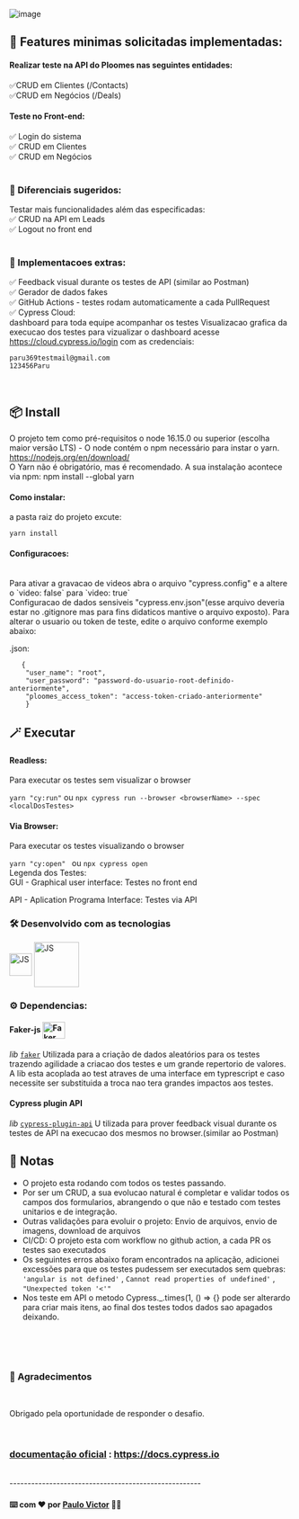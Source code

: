 

![image](https://user-images.githubusercontent.com/99094718/212405642-43dfe4e7-3cab-422c-9e7c-a77ff7d17a96.png)



## 📌 Features minimas solicitadas implementadas:

#### Realizar teste na API do Ploomes nas seguintes entidades:
✅CRUD em Clientes (/Contacts)<br>
✅CRUD em Negócios (/Deals)<br>

#### Teste no Front-end: 
✅ Login do sistema<br>
✅ CRUD em Clientes<br>
✅ CRUD em Negócios<br>
<br>

### 📌 Diferenciais sugeridos:
Testar mais funcionalidades além das especificadas:<br>
✅ CRUD na API em Leads<br>
✅ Logout no front end<br>
<br>

### 📌 Implementacoes extras: 
✅ Feedback visual durante os testes de API (similar ao Postman)<br>
✅ Gerador de dados fakes<br>
✅ GitHub Actions - testes rodam automaticamente a cada PullRequest<br>
✅ Cypress Cloud: <br> dashboard para toda equipe acompanhar os testes
 Visualizacao grafica da execucao dos testes
para vizualizar o dashboard acesse https://cloud.cypress.io/login com as credenciais:
```
paru369testmail@gmail.com
123456Paru
```
<br>

##  📦 Install

O projeto tem como pré-requisitos o node 16.15.0 ou superior (escolha maior versão LTS) - O node contém o npm necessário para instar o yarn. https://nodejs.org/en/download/
<br>O Yarn não é obrigatório, mas é recomendado. A sua instalação acontece via npm: npm install --global yarn
<br>

####  Como instalar:
a pasta raiz do projeto excute:

```yarn install```


#### Configuracoes:
<br>
Para ativar a gravacao de videos abra o arquivo  "cypress.config"  e a altere o `video: false` para `video: true`
<br>
Configuracao de dados sensiveis "cypress.env.json"(esse arquivo deveria estar no .gitignore mas para fins didaticos mantive o arquivo exposto). Para alterar o usuario ou token de teste, edite o arquivo conforme exemplo abaixo:

.json:
```
   {
    "user_name": "root",
    "user_password": "password-do-usuario-root-definido-anteriormente",
    "ploomes_access_token": "access-token-criado-anteriormente"
    }
```
##  🪄 Executar

#### Readless:<br>
Para executar os testes sem visualizar o browser
    <br>
    
   ```yarn "cy:run"``` ou ```npx cypress run --browser <browserName> --spec <localDosTestes> ```
   <br>

#### Via Browser:<br>
Para executar os testes visualizando o browser
<br>

``` yarn "cy:open"  ``` ou  ```npx cypress open ```
<br>
Legenda dos Testes:<br>
GUI - Graphical user interface: Testes no front end

API - Aplication Programa Interface: Testes via API
<br>

###  🛠️ Desenvolvido com as tecnologias
<img align="center" alt="JS" height="40" width="40" src="https://cdn.worldvectorlogo.com/logos/javascript-1.svg">    <img align="center" alt="JS" height="80" width="80" src="https://www.cypress.io/images/layouts/shared/navbar-brand.svg">

### ⚙️ Dependencias:

#### Faker-js  <img align="center" alt="Faker" height="30" width="40" src="https://raw.githubusercontent.com/faker-js/faker/HEAD/docs/public/logo.svg">
_lib_ [`faker`](https://www.npmjs.com/package/@faker-js/faker) Utilizada para a criação de dados aleatórios para os testes trazendo agilidade a criacao dos testes e um grande repertorio de valores.
 A lib esta acoplada ao test atraves de uma interface em typrescript e caso necessite ser substituida a troca nao tera grandes impactos aos testes.

#### Cypress plugin API 
 
_lib_ [`cypress-plugin-api`](https://www.npmjs.com/package/cypress-plugin-api) U
tilizada para prover feedback visual durante os testes de API na execucao dos mesmos no browser.(similar ao Postman)

##  📝 Notas

- O projeto esta rodando com todos os testes passando. 
- Por ser um CRUD, a sua evolucao natural é completar e validar todos os campos dos formularios, abrangendo o que não e testado com testes unitarios e de integração.
- Outras validações para evoluir o projeto: Envio de arquivos, envio de imagens, download de arquivos
- CI/CD: O projeto esta com workflow no github action, a cada PR os testes sao executados
- Os seguintes erros abaixo foram encontrados na aplicação, adicionei excessões para que os testes pudessem ser executados sem quebras:
 ```'angular is not defined'``` , ```Cannot read properties of undefined'``` , ``` "Unexpected token '<'" ``` 
 - Nos teste em API o metodo Cypress._.times(1, () => {} pode ser alterardo para criar mais itens, ao final dos testes todos dados sao apagados deixando.

<br><br><br>

###  🎁 Agradecimentos
<br>

Obrigado pela oportunidade de responder o desafio.

<br>

### [documentação oficial](https://docs.cypress.io) : https://docs.cypress.io

<br>
-----------------------------------------------------

####  ⌨️ com ❤️ por [Paulo Victor](https://gist.github.com/Paru369) 🔎🐛
